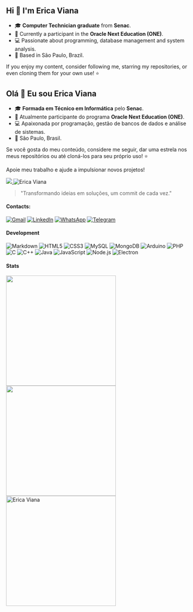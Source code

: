 ## Hi 👋 I'm Erica Viana  

- 🎓 **Computer Technician graduate** from **Senac**.  
- 🚀 Currently a participant in the **Oracle Next Education (ONE)**.  
- 💻 Passionate about programming, database management and system analysis.  
- 📍 Based in São Paulo, Brazil.  

If you enjoy my content, consider following me, starring my repositories, or even cloning them for your own use! ⭐  

## Olá 👋 Eu sou Erica Viana  

- 🎓 **Formada em Técnico em Informática** pelo **Senac**.  
- 🚀 Atualmente participante do programa **Oracle Next Education (ONE)**.  
- 💻 Apaixonada por programação, gestão de bancos de dados e análise de sistemas.  
- 📍 São Paulo, Brasil.  

Se você gosta do meu conteúdo, considere me seguir, dar uma estrela nos meus repositórios ou até cloná-los para seu próprio uso! ⭐  

Apoie meu trabalho e ajude a impulsionar novos projetos!

<a href="https://github.com/sponsors/ericaviana12">
<img src="https://img.shields.io/badge/sponsor-30363D?style=for-the-badge&logo=GitHub-Sponsors&logoColor=#white" /> </a>

<img src="https://komarev.com/ghpvc/?username=ericaviana12&label=Profile%20views&color=0e75b6&style=flat" alt="Erica Viana"/>

> "Transformando ideias em soluções, um commit de cada vez."

#### Contacts:

[![Gmail](https://img.shields.io/badge/Gmail-D14836?style=flat&logo=gmail&logoColor=white)](mailto:erica.viana.soares@gmail.com)
[![LinkedIn](https://img.shields.io/badge/LinkedIn-0077B5?style=flat&logo=linkedin&logoColor=white)](https://www.linkedin.com/in/erica-viana-soares/)
[![WhatsApp](https://img.shields.io/badge/WhatsApp-25D366?style=flat&logo=whatsapp&logoColor=white)](https://wa.me/5511930048795)
[![Telegram](https://img.shields.io/badge/Telegram-2CA5E0?style=flat&logo=telegram&logoColor=white)](https://t.me/ericaviana12)

#### Development

![Markdown](https://img.shields.io/badge/Markdown-000000?style=flat&logo=markdown&logoColor=white)
![HTML5](https://img.shields.io/badge/HTML5-E34F26?style=flat&logo=html5&logoColor=white)
![CSS3](https://img.shields.io/badge/CSS3-1572B6?style=flat&logo=css3&logoColor=white)
![MySQL](https://img.shields.io/badge/MySQL-005C84?style=flat&logo=mysql&logoColor=white)
![MongoDB](https://img.shields.io/badge/MongoDB-47A248?style=flat&logo=mongodb&logoColor=white)
![Arduino](https://img.shields.io/badge/Arduino-00979D?style=flat&logo=Arduino&logoColor=white)
![PHP](https://img.shields.io/badge/PHP-777BB4?style=flat&logo=php&logoColor=white)
![C](https://img.shields.io/badge/C-00599C?style=flat&logo=c&logoColor=white)
![C++](https://img.shields.io/badge/C++-00599C?style=flat&logo=c%2B%2B&logoColor=white)
![Java](https://img.shields.io/badge/Java-007396?style=flat&logo=java&logoColor=white)
![JavaScript](https://img.shields.io/badge/JavaScript-323330?style=flat&logo=javascript&logoColor=F7DF1E)
![Node.js](https://img.shields.io/badge/Node.js-339933?style=flat&logo=nodedotjs&logoColor=white)
![Electron](https://img.shields.io/badge/Electron-2C2E3B?style=flat&logo=electron&logoColor=9FEAF9)

#### Stats

<img src="https://github-readme-stats.vercel.app/api/top-langs/?username=ericaviana12&layout=compact&langs_count=7&theme=dark" width="300px"/>  
<img src="https://github-readme-stats.vercel.app/api?username=ericaviana12&show_icons=true&theme=dark&include_all_commits=true&count_private=true" width="300px"/>  
<img src="https://github-readme-streak-stats.herokuapp.com/?user=ericaviana12&theme=dark" alt="Erica Viana" width="300px"/>
